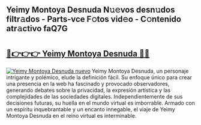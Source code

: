 ## Yeimy Montoya Desnuda N𝚞𝚎vos desn𝚞dos filtr𝚊dos - Parts-vce F𝚘tos vid𝚎o - C𝚘ntenido atr𝚊ctivo faQ7G

# <h2><a href="http://mb8f1z4.tromn.icu/?c=Yeimy+Montoya+Desnuda">🔗👉👉👉 Yeimy Montoya Desnuda 🔗🔗</a></h2>

[![Yeimy Montoya Desnuda nuevo](https://i.imgur.com/pEAQMta.gif)](http://mb8f1z4.tromn.icu/?c=Yeimy+Montoya+Desnuda)
Yeimy Montoya Desnuda, un personaje intrigante y polémico, elude la definición fácil. Su enfoque único para crear una presencia en la web ha fascinado y provocado observadores, generando debates sobre la privacidad, la expresión artística y las complejidades de las sociedades digitales. Independientemente de sus decisiones futuras, su huella en el mundo virtual es imborrable. Armado con un espíritu inquebrantable y un encanto innegable, el viaje de Yeimy Montoya Desnuda en el reino virtual es interminable.
